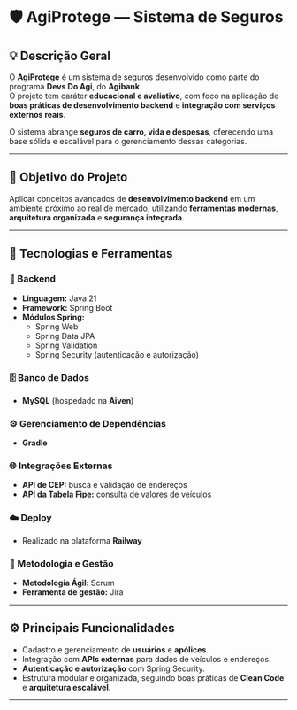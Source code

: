 # 🛡️ AgiProtege — Sistema de Seguros

## 💡 Descrição Geral
O **AgiProtege** é um sistema de seguros desenvolvido como parte do programa **Devs Do Agi**, do **Agibank**.  
O projeto tem caráter **educacional e avaliativo**, com foco na aplicação de **boas práticas de desenvolvimento backend** e **integração com serviços externos reais**.

O sistema abrange **seguros de carro, vida e despesas**, oferecendo uma base sólida e escalável para o gerenciamento dessas categorias.

---

## 🎯 Objetivo do Projeto
Aplicar conceitos avançados de **desenvolvimento backend** em um ambiente próximo ao real de mercado, utilizando **ferramentas modernas**, **arquitetura organizada** e **segurança integrada**.

---

## 🧱 Tecnologias e Ferramentas

### 🚀 Backend
- **Linguagem:** Java 21  
- **Framework:** Spring Boot  
- **Módulos Spring:**
  - Spring Web  
  - Spring Data JPA  
  - Spring Validation  
  - Spring Security (autenticação e autorização)

### 🗄️ Banco de Dados
- **MySQL** (hospedado na **Aiven**)

### ⚙️ Gerenciamento de Dependências
- **Gradle**

### 🌐 Integrações Externas
- **API de CEP:** busca e validação de endereços  
- **API da Tabela Fipe:** consulta de valores de veículos

### ☁️ Deploy
- Realizado na plataforma **Railway**

### 🧭 Metodologia e Gestão
- **Metodologia Ágil:** Scrum  
- **Ferramenta de gestão:** Jira  

---

## ⚙️ Principais Funcionalidades
- Cadastro e gerenciamento de **usuários** e **apólices**.  
- Integração com **APIs externas** para dados de veículos e endereços.  
- **Autenticação e autorização** com Spring Security.  
- Estrutura modular e organizada, seguindo boas práticas de **Clean Code** e **arquitetura escalável**.

---
